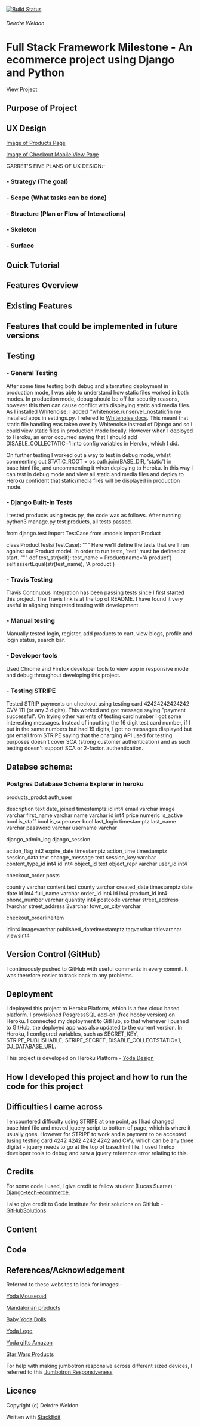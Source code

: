 
[![Build Status](https://travis-ci.org/Deirdre18/yoda-design-ecommerce-app-Milestone4-project.svg?branch=master)](https://travis-ci.org/Deirdre18/yoda-design-ecommerce-app-Milestone4-project)

<h6>Deirdre Weldon</h6>

<h1>Full Stack Framework Milestone - An ecommerce project using Django and Python</h1>

[View Project](https://yoda-design.herokuapp.com/)

## **Purpose of Project**


## **UX Design**

[Image of Products Page](https://github.com/Deirdre18/yoda-design-ecommerce-app-Milestone4-project/blob/master/UX%20Design/Products%20Page.png)

[Image of Checkout Mobile View Page](https://github.com/Deirdre18/yoda-design-ecommerce-app-Milestone4-project/blob/master/UX%20Design/checkout_page.png)


GARRET'S FIVE PLANS OF UX DESIGN:-

### - Strategy (The goal)

### - Scope (What tasks can be done)

### - Structure (Plan or Flow of Interactions)

### - Skeleton

### - Surface

## **Quick Tutorial**

## **Features Overview**

## **Existing Features**

## **Features that could be implemented in future versions**

## **Testing**

### - General Testing
After some time testing both debug and alternating deployment in production mode, I was able to understand how static files worked in both modes. In production mode, debug should be off for security reasons, however this then can cause conflict with displaying static and media files. As I installed Whitenoise, I added ''whitenoise.runserver_nostatic'in my installed apps in settings.py. I refered to [Whitenoise docs]("http://whitenoise.evans.io/en/stable/django.html"). This meant that static file handling was taken over by Whitenoise instead of Django and so I could view static files in production mode locally. However when I deployed to Heroku, an error occurred saying that I should add DISABLE_COLLECTATIC=1 into config variables in Heroku, which I did.  

On further testing I worked out a way to test in debug mode, whilst commenting out STATIC_ROOT = os.path.join(BASE_DIR, 'static') in base.html file, and uncommenting it when deploying to Heroku. In this way I can test in debug mode and view all static and media files and deploy to Heroku confident that static/media files will be displayed in production mode.

### - Django Built-in Tests

I tested products using tests.py, the code was as follows. After running python3 manage.py test products, all tests passed.

from django.test import TestCase
from .models import Product

class ProductTests(TestCase):
    """
    Here we'll define the tests that we'll run against our
    Product model. In order to run tests, 'test' must be defined at start.
    """
    def test_str(self):
        test_name = Product(name='A product')
        self.assertEqual(str(test_name), 'A product')

### - Travis Testing

Travis Continuous Integration has been passing tests since I first started this project. The Travis link is at the top of README. I have found it very useful in aligning integrated testing with development.

### - Manual testing

Manually tested login, register, add products to cart, view blogs, profile and login status, search bar.

### - Developer tools

Used Chrome and Firefox developer tools to view app in responsive mode and debug throughout developing this project.

### - Testing STRIPE

Tested STRIP payments on checkout using testing card 42424242424242 CVV 111 (or any 3 digits). This worked and got message saying "payment successful". On trying other varients of testing card number I got some interesting messages. Instead of inputting the 16 digit test card number, if I put in the same numbers but had 19 digits, I got no messages displayed but got email from STRIPE saying that the charging  API used for testing purposes doesn't cover SCA (strong customer authentication) and as such testing doesn't support SCA or 2-factor. authentication.

## **Databse schema**:

### Postgres Database Schema Explorer in heroku

products_prodct                     auth_user

description     text                date_joined      timestamptz
id              int4                email            varchar
image           varchar             first_name       varchar
name            varchar             id               int4
price           numeric             is_active        bool
                                    is_staff         bool
                                    is_superuser     bool
                                    last_login       timestamptz
                                    last_name        varchar
                                    password         varchar
                                    username         varchar

django_admin_log                      django_session

action_flag           int2            expire_date   timestamptz
action_time           timestamptz     session_data  text
change_message        text            session_key   varchar
content_type_id       int4
id                    int4
object_id             text
object_repr           varchar
user_id               int4

checkout_order                        posts

country               varchar         content           text
county                varchar         created_date      timestamptz
date                  date            id                int4
full_name             varchar         order_id          int4
id                    int4            product_id        int4
phone_number          varchar         quantity          int4
postcode              varchar
street_address        1varchar
street_address        2varchar
town_or_city          varchar

checkout_orderlineitem








idint4
imagevarchar
published_datetimestamptz
tagvarchar
titlevarchar
viewsint4

## **Version Control (GitHub)**

I continuously pushed to GitHub with useful comments in every commit. It was therefore easier to track back to any problems.

## **Deployment**

I deployed this project to Heroku Platform, which is a free cloud based platform. I provisioned PosgressSQL add-on (free hobby version) on Heroku. I connected my deployment to GitHub, so that whenever I pushed to GitHub, the deployed app was also updated to the current version. In Heroku, I configured variables, such as SECRET_KEY, STRIPE_PUBLISHABLE, STRIPE_SECRET, DISABLE_COLLECTSTATIC=1, DJ_DATABASE_URL.

This project is developed on Heroku Platform - [Yoda Design](https://yoda-design.herokuapp.com/)

## **How I developed this project and how to run the code for this project**

## **Difficulties I came across**

I encountered difficulty using STRIPE at one point, as I had changed base.html file and moved jquery script to bottom of page, which is where it usually goes. However for STRIPE to work and a payment to be accepted (using testing card 4242 4242 4242 4242 and CVV, which can be any three digits) - jquery needs to go at the top of base.html file. I used firefox developer tools to debug and saw a jquery reference error relating to this.

## **Credits**

For some code I used, I give credit to fellow student (Lucas Suarez) -[Django-tech-ecommerce](https://github.com/Code-Institute-Submissions/django-tech-ecommerce-app).

I also give credit to Code Institute for their solutions on GitHub - [GitHubSolutions](https://github.com/Code-Institute-Submissions/django-tech-ecommerce-app)

## **Content**

## **Code**

## **References/Acknowledgement**
Referred to these websites to look for images:-

[Yoda Mousepad](https://www.amazon.com/Abystyle-STAR-WARS-Mousepad-Yoda/dp/B01BFGCJ38)

[Mandalorian products](https://money.com/baby-yoda-toys-t-shirt-mandalorian-disney-plus/)

[Baby Yoda Dolls](https://www.eonline.com/news/1099401/baby-yoda-dolls-are-here-but-there-s-a-catch)

[Yoda Lego](https://www.lego.com/en-us/kids/sets/star-wars/yoda-495867f9321e4189a2e241fc88bafd3e)

[Yoda gifts Amazon](https://www.amazon.com/slp/yoda-gifts/7hw5autakufk8oo)

[Star Wars Products](https://www.liveabout.com/yoda-in-star-wars-2957947)

For help with making jumbotron responsive across different sized devices, I referred to this [Jumbotron Responsiveness](https://stackoverflow.com/questions/29592302/bootstrap-responsive-jumbotron/50710437)

## Licence
Copyright (c) Deirdre Weldon

Written with [StackEdit](https://stackedit.io/)
